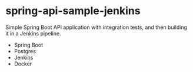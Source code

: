 # spring-api-sample-jenkins
Simple Spring Boot API application with integration tests, and then building it in a Jenkins pipeline.
- Spring Boot
- Postgres
- Jenkins
- Docker

